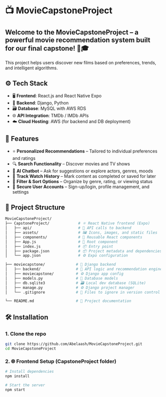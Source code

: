 # 📺 MovieCapstoneProject

## Welcome to the **MovieCapstoneProject** – a powerful movie recommendation system built for our final capstone! 🍿🎓  
This project helps users discover new films based on preferences, trends, and intelligent algorithms.

## ⚙️ Tech Stack

- 🖥️ **Frontend**: React.js and React Native Expo  
- 🐍 **Backend**: Django, Python  
- 🗃️ **Database**: MySQL with AWS RDS  
- 🌐 **API Integration**: TMDb / IMDb APIs  
- ☁️ **Cloud Hosting**: AWS (for backend and DB deployment)


## 🚀 Features

- ⭐ **Personalized Recommendations** – Tailored to individual preferences and ratings  
- 🔍 **Search Functionality** – Discover movies and TV shows  
- 🧠 **AI Chatbot** – Ask for suggestions or explore actors, genres, moods  
- 📅 **Track Watch History** – Mark content as completed or saved for later  
- 🔄 **Filter & Sort Options** – Organize by genre, rating, or viewing status  
- 🔐 **Secure User Accounts** – Sign-up/login, profile management, and settings

## 📁 Project Structure

```bash
MovieCapstoneProject/
├── CapstoneProject/             # ⚛️ React Native frontend (Expo)
│   ├── api/                     # 📡 API calls to backend
│   ├── assets/                  # 🖼️ Icons, images, and static files
│   ├── components/              # 🧩 Reusable React components
│   ├── App.js                   # 🚀 Root component
│   ├── index.js                 # 📦 Entry point
│   ├── package.json             # 📦 Project metadata and dependencies
│   └── app.json                 # ⚙️ Expo configuration

├── moviecapstone/              # 🐍 Django backend
│   ├── backend/                # 🧠 API logic and recommendation engine
│   ├── moviecapstone/          # ⚙️ Django app config
│   ├── models.py               # 🧾 Database models
│   ├── db.sqlite3              # 🗃️ Local dev database (SQLite)
│   ├── manage.py               # ⚙️ Django project manager
│   └── .gitignore              # 🚫 Files to ignore in version control

└── README.md                   # 📘 Project documentation
```
## 🛠️ Installation

### 1. Clone the repo

```bash
git clone https://github.com/Abelaash/MovieCapstoneProject.git
cd MovieCapstoneProject
```
### 2. 🌐 Frontend Setup (CapstoneProject folder)
```bash
# Install dependencies
npm install

# Start the server
npm start
```



